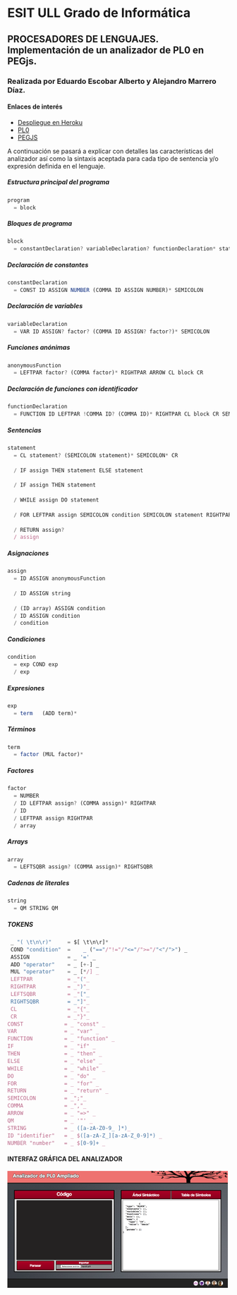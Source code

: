 # ESIT ULL Grado de Informática
## PROCESADORES DE LENGUAJES. Implementación de un analizador de PL0 en PEGjs.
### Realizada por Eduardo Escobar Alberto y Alejandro Marrero Díaz.

#### Enlaces de interés

* [Despliegue en Heroku](https://pl0-parser-eda.herokuapp.com/)
* [PL0](https://en.wikipedia.org/wiki/Recursive_descent_parser)
* [PEGJS](http://pegjs.org/)

A continuación se pasará a explicar con detalles las características del analizador así como la sintaxis aceptada para cada tipo de sentencia y/o expresión definida en el lenguaje.

##### Estructura principal del programa

```js
program
  = block
```

##### Bloques de programa

```js
block
  = constantDeclaration? variableDeclaration? functionDeclaration* statement*
```

##### Declaración de constantes

```js
constantDeclaration
  = CONST ID ASSIGN NUMBER (COMMA ID ASSIGN NUMBER)* SEMICOLON
```

##### Declaración de variables

```js
variableDeclaration
  = VAR ID ASSIGN? factor? (COMMA ID ASSIGN? factor?)* SEMICOLON
```

##### Funciones anónimas

```js
anonymousFunction
  = LEFTPAR factor? (COMMA factor)* RIGHTPAR ARROW CL block CR
```

##### Declaración de funciones con identificador

```js
functionDeclaration
  = FUNCTION ID LEFTPAR !COMMA ID? (COMMA ID)* RIGHTPAR CL block CR SEMICOLON
```

##### Sentencias

```js
statement
  = CL statement? (SEMICOLON statement)* SEMICOLON* CR

  / IF assign THEN statement ELSE statement

  / IF assign THEN statement

  / WHILE assign DO statement

  / FOR LEFTPAR assign SEMICOLON condition SEMICOLON statement RIGHTPAR statement

  / RETURN assign?
  / assign
```

##### Asignaciones

```js
assign
  = ID ASSIGN anonymousFunction

  / ID ASSIGN string

  / (ID array) ASSIGN condition
  / ID ASSIGN condition
  / condition
```

##### Condiciones

```js
condition
  = exp COND exp
  /	exp
```

##### Expresiones

```js
exp
  = term   (ADD term)*
```

##### Términos

```js  
term
  = factor (MUL factor)*
```

##### Factores

```js
factor
  = NUMBER
  / ID LEFTPAR assign? (COMMA assign)* RIGHTPAR
  / ID
  / LEFTPAR assign RIGHTPAR
  / array
```

##### Arrays
```js
array
  = LEFTSQBR assign? (COMMA assign)* RIGHTSQBR
```
##### Cadenas de literales

```js
string
  = QM STRING QM
```

##### TOKENS

```js
 _ "( \t\n\r)"     = $[ \t\n\r]*
 COND "condition"  =	_ ("=="/"!="/"<="/">="/"<"/">") _  
 ASSIGN            = _ '=' _
 ADD "operator"    = _ [+-] _
 MUL "operator"    = _ [*/] _
 LEFTPAR           = _"("_
 RIGHTPAR          = _")"_
 LEFTSQBR          = _"["_
 RIGHTSQBR         = _"]"_
 CL                = _"{"_
 CR                = _"}"_
CONST             = _ "const" _
VAR               = _ "var" _
FUNCTION          = _ "function" _
IF                = _ "if" _
THEN              = _ "then" _
ELSE              = _ "else" _
WHILE             = _ "while" _
DO                = _ "do" _
FOR               = _ "for" _
RETURN            = _ "return" _
SEMICOLON         = _";"_
COMMA             = _","_
ARROW             = _ "=>" _
QM                = _ '"' _
STRING            = _ ([a-zA-Z0-9_ ]*)_
ID "identifier"   = _ $([a-zA-Z_][a-zA-Z_0-9]*) _
NUMBER "number"   = _ $[0-9]+ _
```
#### INTERFAZ GRÁFICA DEL ANALIZADOR
![](interfaz/interfaz_grafica.png)
